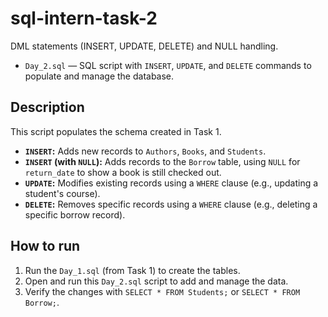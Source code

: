 # sql-intern-task-2
DML statements (INSERT, UPDATE, DELETE) and NULL handling.

- `Day_2.sql` — SQL script with `INSERT`, `UPDATE`, and `DELETE` commands to populate and manage the database.

## Description
This script populates the schema created in Task 1.
- **`INSERT`:** Adds new records to `Authors`, `Books`, and `Students`.
- **`INSERT` (with `NULL`):** Adds records to the `Borrow` table, using `NULL` for `return_date` to show a book is still checked out.
- **`UPDATE`:** Modifies existing records using a `WHERE` clause (e.g., updating a student's course).
- **`DELETE`:** Removes specific records using a `WHERE` clause (e.g., deleting a specific borrow record).

## How to run
1.  Run the `Day_1.sql` (from Task 1) to create the tables.
2.  Open and run this `Day_2.sql` script to add and manage the data.
3.  Verify the changes with `SELECT * FROM Students;` or `SELECT * FROM Borrow;`.
